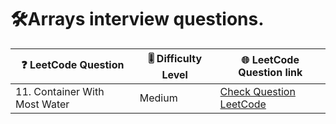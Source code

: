 # 🛠Arrays interview questions.
|❓ LeetCode Question|🎚 Difficulty Level| 🌐 LeetCode Question link|
|---|----|---|
|11. Container With Most Water|Medium|[Check Question LeetCode](https://leetcode.com/problems/container-with-most-water/)|

